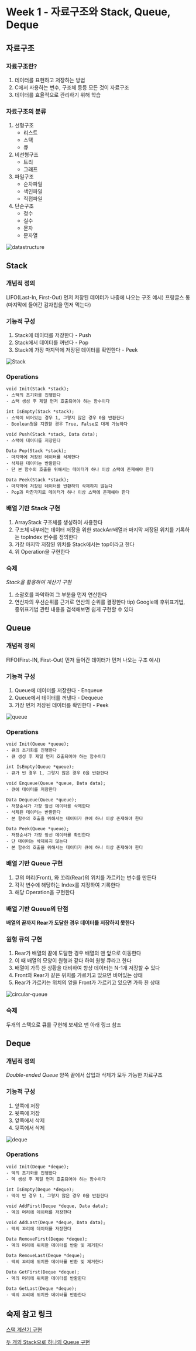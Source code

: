 # Week 1 - 자료구조와 Stack, Queue, Deque

## 자료구조

### 자료구조란?

1. 데이터를 표현하고 저장하는 방법
2. C에서 사용하는 변수, 구조체 등등 모든 것이 자료구조
3. 데이터를 효율적으로 관리하기 위해 학습

### 자료구조의 분류

1. 선형구조
   - 리스트
   - 스택
   - 큐
2. 비선형구조
   - 트리
   - 그래프
3. 파일구조
   - 순차파일
   - 색인파일
   - 직접파일
4. 단순구조
   - 정수
   - 실수
   - 문자
   - 문자열

![datastructure](./images/datastructure.png)

## Stack

### 개념적 정의

LIFO(Last-In, First-Out) 먼저 저장된 데이터가 나중에 나오는 구조
예시) 프링글스 통(마지막에 들어간 감자칩을 먼저 먹는다)

### 기능적 구성

1. Stack에 데이터를 저장한다 - Push
2. Stack에서 데이터를 꺼낸다 - Pop
3. Stack에 가장 마지막에 저장된 데이터를 확인한다 - Peek

![Stack](./images/stack.jpg)

### Operations

```
void Init(Stack *stack);
- 스택의 초기화를 진행한다
- 스택 생성 후 제일 먼저 호출되어야 하는 함수이다

int IsEmpty(Stack *stack);
- 스택이 비어있는 경우 1, 그렇지 않은 경우 0을 반환한다
- Boolean형을 지원할 경우 True, False로 대체 가능하다

void Push(Stack *stack, Data data);
- 스택에 데이터를 저장한다

Data Pop(Stack *stack);
- 마지막에 저장된 데이터를 삭제한다
- 삭제된 데이터는 반환한다
- 단 본 함수의 호출을 위해서는 데이터가 하나 이상 스택에 존재해야 한다

Data Peek(Stack *stack);
- 마지막에 저장된 데이터를 반환하되 삭제하지 않는다
- Pop과 마찬가지로 데이터가 하나 이상 스택에 존재해야 한다
```

### 배열 기반 Stack 구현

1. ArrayStack 구조체를 생성하여 사용한다
2. 구조체 내부에는 데이터 저장을 위한 stackArr배열과 마지막 저장된 위치를 기록하는 topIndex 변수를 정의한다
3. 가장 마지막 저장된 위치를 Stack에서는 top이라고 한다
4. 위 Operation을 구현한다

### 숙제

_Stack을 활용하여 계산기 구현_

1. 소괄호를 파악하여 그 부분을 먼저 연산한다
2. 연산자의 우선순위를 근거로 연산의 순위를 결정한다
   tip) Google에 후위표기법, 중위표기법 관련 내용을 검색해보면 쉽게 구현할 수 있다

## Queue

### 개념적 정의

FIFO(First-IN, First-Out) 먼저 들어간 데이터가 먼저 나오는 구조
예시)

### 기능적 구성

1. Queue에 데이터를 저장한다 - Enqueue
2. Queue에서 데이터를 꺼낸다 - Dequeue
3. 가장 먼저 저장된 데이터를 확인한다 - Peek

![queue](./images/queue.jpg)

### Operations

```
void Init(Queue *queue);
- 큐의 초기화를 진행한다
- 큐 생성 후 제일 먼저 호출되어야 하는 함수이다

int IsEmpty(Queue *queue);
- 큐가 빈 경우 1, 그렇지 않은 경우 0을 반환한다

void Enqueue(Queue *queue, Data data);
- 큐에 데이터를 저장한다

Data Dequeue(Queue *queue);
- 저장순서가 가장 앞선 데이터를 삭제한다
- 삭제된 데이터는 반환한다
- 본 함수의 호출을 위해서는 데이터가 큐에 하나 이상 존재해야 한다

Data Peek(Queue *queue);
- 저장순서가 가장 앞선 데이터를 확인한다
- 단 데이터는 삭제하지 않는다
- 본 함수의 호출을 위해서는 데이터가 큐에 하나 이상 존재해야 한다
```

### 배열 기반 Queue 구현

1. 큐의 머리(Front), 와 꼬리(Rear)의 위치를 가르키는 변수를 만든다
2. 각각 변수에 해당하는 Index를 지정하여 기록한다
3. 해당 Operation을 구현한다

### 배열 기반 Queue의 단점

**배열의 끝까지 Rear가 도달한 경우 데이터를 저장하지 못한다**

### 원형 큐의 구현

1. Rear가 배열의 끝에 도달한 경우 배열의 맨 앞으로 이동한다
2. 이 때 배열의 모양이 원형과 같다 하여 원형 큐라고 한다
3. 배열이 가득 찬 상황을 대비하여 항상 데이터는 N-1개 저장할 수 있다
4. Front와 Rear가 같은 위치를 가르키고 있으면 비어있는 상태
5. Rear가 가르키는 위치의 앞을 Front가 가르키고 있으면 가득 찬 상태

![circular-queue](./images/Circular-queue.png)

### 숙제

두개의 스택으로 큐를 구현해 보세요
맨 아래 링크 참조

## Deque

### 개념적 정의

_Double-ended Queue_
양쪽 끝에서 삽입과 삭제가 모두 가능한 자료구조

### 기능적 구성

1. 앞쪽에 저장
2. 뒷쪽에 저장
3. 앞쪽에서 삭제
4. 뒷쪽에서 삭제

![deque](./images/deque.png)

### Operations

```
void Init(Deque *deque);
- 덱의 초기화를 진행한다
- 덱 생성 후 제일 먼저 호출되어야 하는 함수이다

int IsEmpty(Deque *deque);
- 덱이 빈 경우 1, 그렇지 않은 경우 0을 반환한다

void AddFirst(Deque *deque, Data data);
- 덱의 머리에 데이터를 저장한다

void AddLast(Deque *deque, Data data);
- 덱의 꼬리에 데이터를 저장한다

Data RemoveFirst(Deque *deque);
- 덱의 머리에 위치한 데이터를 반환 및 제거한다

Data RemoveLast(Deque *deque);
- 덱의 꼬리에 위치한 데이터를 반환 및 제거한다

Data GetFirst(Deque *deque);
- 덱의 머리에 위치한 데이터를 반환한다

Data GetLast(Deque *deque);
- 덱의 꼬리에 위치한 데이터를 반환한다
```

## 숙제 참고 링크

[스택 계산기 구현](https://m.blog.naver.com/PostView.nhn?blogId=soohan530&logNo=221136285007&proxyReferer=https%3A%2F%2Fwww.google.com%2F)

[두 개의 Stack으로 하나의 Queue 구현](https://krgoodnews.tistory.com/entry/%EB%91%90-%EA%B0%9C%EC%9D%98-Stack%EC%9C%BC%EB%A1%9C-%ED%95%98%EB%82%98%EC%9D%98-Queue%EB%A5%BC-%EA%B5%AC%ED%98%84%ED%95%98%EB%9D%BC)

